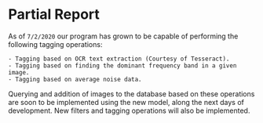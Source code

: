 # Partial Report
As of `7/2/2020` our program has grown to be capable of performing the following
tagging operations:

    - Tagging based on OCR text extraction (Courtesy of Tesseract).
    - Tagging based on finding the dominant frequency band in a given image.
    - Tagging based on average noise data.
   
Querying and addition of images to the database based on these operations are 
soon to be implemented using the new model, along the next days of 
development. New filters and tagging operations will also be implemented.
    